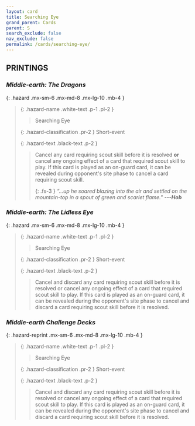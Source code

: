 ```yaml
---
layout: card
title: Searching Eye
grand_parent: Cards
parent: S
search_exclude: false
nav_exclude: false
permalink: /cards/searching-eye/
---
```


## PRINTINGS


### _Middle-earth: The Dragons_

{: .hazard .mx-sm-6 .mx-md-8 .mx-lg-10 .mb-4 }
> {: .hazard-name .white-text .p-1 .pl-2 }
> > <div class="hazard-mp"></div>
> > <div class="card-name">Searching Eye</div>
>
> {: .hazard-classification .pr-2 }
> Short-event
>
> {: .hazard-text .black-text .p-2 }
> > Cancel any card requiring scout skill before it is resolved **or** cancel any ongoing effect of a card that required scout skill to play. If this card is played as an on-guard card, it can be revealed during opponent's site phase to cancel a card requiring scout skill.   
> > 
> > {: .fs-3 } 
> > _“...up he soared blazing into the air and settled on the mountain-top in a spout of green and scarlet flame."_ ***---&#65279;Hob*** 
>

### _Middle-earth: The Lidless Eye_

{: .hazard .mx-sm-6 .mx-md-8 .mx-lg-10 .mb-4 }
> {: .hazard-name .white-text .p-1 .pl-2 }
> > <div class="hazard-mp"></div>
> > <div class="card-name">Searching Eye</div>
>
> {: .hazard-classification .pr-2 }
> Short-event
>
> {: .hazard-text .black-text .p-2 }
> > Cancel and discard any card requiring scout skill before it is resolved or cancel any ongoing effect of a card that required scout skill to play. If this card is played as an on-guard card, it can be revealed during the opponent's site phase to cancel and discard a card requiring scout skill before it is resolved. 
>

### _Middle-earth Challenge Decks_

{: .hazard-reprint .mx-sm-6 .mx-md-8 .mx-lg-10 .mb-4 }
> {: .hazard-name .white-text .p-1 .pl-2 }
> > <div class="hazard-mp"></div>
> > <div class="card-name">Searching Eye</div>
>
> {: .hazard-classification .pr-2 }
> Short-event
>
> {: .hazard-text .black-text .p-2 }
> > Cancel and discard any card requiring scout skill before it is resolved or cancel any ongoing effect of a card that required scout skill to play. If this card is played as an on-guard card, it can be revealed during the opponent's site phase to cancel and discard a card requiring scout skill before it is resolved. 
>
